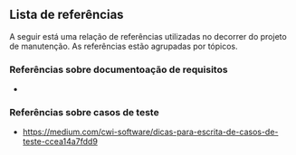 
## Lista de referências
A seguir está uma relação de referências utilizadas no decorrer do projeto de manutenção. As referências estão agrupadas por tópicos.


### Referências sobre documentoação de requisitos
-

### Referências sobre casos de teste
 - https://medium.com/cwi-software/dicas-para-escrita-de-casos-de-teste-ccea14a7fdd9